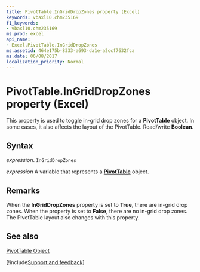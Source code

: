 ```yaml
---
title: PivotTable.InGridDropZones property (Excel)
keywords: vbaxl10.chm235169
f1_keywords:
- vbaxl10.chm235169
ms.prod: excel
api_name:
- Excel.PivotTable.InGridDropZones
ms.assetid: 464e175b-8333-a693-da1e-a2ccf7632fca
ms.date: 06/08/2017
localization_priority: Normal
---
```



# PivotTable.InGridDropZones property (Excel)

This property is used to toggle in-grid drop zones for a  **PivotTable** object. In some cases, it also affects the layout of the PivotTable. Read/write **Boolean**.


## Syntax

_expression_. `InGridDropZones`

_expression_ A variable that represents a **[PivotTable](Excel.PivotTable.md)** object.


## Remarks

When the  **InGridDropZones** property is set to **True**, there are in-grid drop zones. When the property is set to **False**, there are no in-grid drop zones. The PivotTable layout also changes with this property.


## See also


[PivotTable Object](Excel.PivotTable.md)

[!include[Support and feedback](~/includes/feedback-boilerplate.md)]